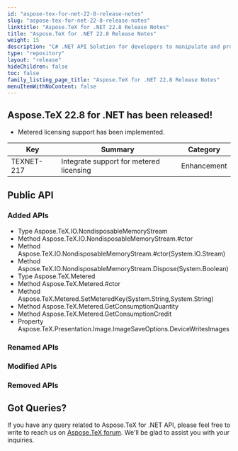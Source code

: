 ```yaml
---
id: "aspose-tex-for-net-22-8-release-notes"
slug: "aspose-tex-for-net-22-8-release-notes"
linktitle: "Aspose.TeX for .NET 22.8 Release Notes"
title: "Aspose.TeX for .NET 22.8 Release Notes"
weight: 15
description: "C# .NET API Solution for developers to manipulate and process TeX and LaTeX files. Release Notes of Aspose.TeX API solution for .NET | Release 2022.08"
type: "repository"
layout: "release"
hideChildren: false
toc: false
family_listing_page_title: "Aspose.TeX for .NET 22.8 Release Notes"
menuItemWithNoContent: false
---
```


## Aspose.TeX 22.8 for .NET has been released!

 * Metered licensing support has been implemented.

| Key | Summary | Category |
|---|---|---|
| TEXNET-217 | Integrate support for metered licensing | Enhancement |

## Public API
### Added APIs
 * Type Aspose.TeX.IO.NondisposableMemoryStream
 * Method Aspose.TeX.IO.NondisposableMemoryStream.#ctor
 * Method Aspose.TeX.IO.NondisposableMemoryStream.#ctor(System.IO.Stream)
 * Method Aspose.TeX.IO.NondisposableMemoryStream.Dispose(System.Boolean)
 * Type Aspose.TeX.Metered
 * Method Aspose.TeX.Metered.#ctor
 * Method Aspose.TeX.Metered.SetMeteredKey(System.String,System.String)
 * Method Aspose.TeX.Metered.GetConsumptionQuantity
 * Method Aspose.TeX.Metered.GetConsumptionCredit
 * Property Aspose.TeX.Presentation.Image.ImageSaveOptions.DeviceWritesImages

### Renamed APIs

### Modified APIs

### Removed APIs


## Got Queries?
If you have any query related to Aspose.TeX for .NET API, please feel free to write to reach us on [Aspose.TeX forum](https://forum.aspose.com/c/tex/). We'll be glad to assist you with your inquiries.
